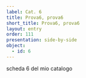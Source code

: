 ```yaml
---
label: Cat. 6
title: Prova6, prova6
short_title: Prova6, prova6
layout: entry
order: 111
presentation: side-by-side
object:
  - id: 6
---
```


scheda 6 del mio catalogo
